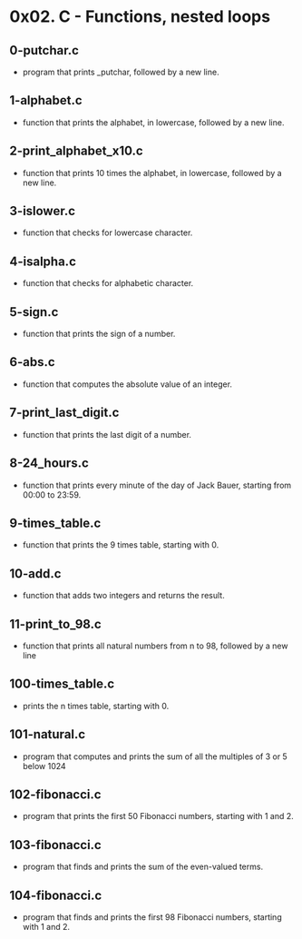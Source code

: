 # 0x02. C - Functions, nested loops

## 0-putchar.c

*  program that prints _putchar, followed by a new line.

## 1-alphabet.c

* function that prints the alphabet, in lowercase, followed by a new line.

## 2-print_alphabet_x10.c

* function that prints 10 times the alphabet, in lowercase, followed by a new line.

## 3-islower.c

*  function that checks for lowercase character.

## 4-isalpha.c

* function that checks for alphabetic character.

## 5-sign.c

*  function that prints the sign of a number.

## 6-abs.c

* function that computes the absolute value of an integer.

## 7-print_last_digit.c

*  function that prints the last digit of a number.

## 8-24_hours.c

* function that prints every minute of the day of Jack Bauer, starting from 00:00 to 23:59.

## 9-times_table.c

*  function that prints the 9 times table, starting with 0.

## 10-add.c

* function that adds two integers and returns the result.

## 11-print_to_98.c

* function that prints all natural numbers from n to 98, followed by a new line

## 100-times_table.c

* prints the n times table, starting with 0.

## 101-natural.c

*  program that computes and prints the sum of all the multiples of 3 or 5 below 1024

## 102-fibonacci.c

* program that prints the first 50 Fibonacci numbers, starting with 1 and 2.

## 103-fibonacci.c

* program that finds and prints the sum of the even-valued terms.

## 104-fibonacci.c

* program that finds and prints the first 98 Fibonacci numbers, starting with 1 and 2.
